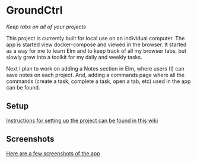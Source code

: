 # GroundCtrl

_Keep tabs on all of your projects_

This project is currently built for local use on an individual computer. The app is started view docker-compose and viewed in the browser. It started as a way for me to learn Elm and to keep track of all my browser tabs, but slowly grew into a toolkit for my daily and weekly tasks. 

Next I plan to work on adding a Notes section in Elm, where users (I) can save notes on each project. And, adding a commands page where all the commands (create a task, complete a task, open a tab, etc) used in the app can be found.

## Setup

[Instructions for setting up the project can be found in this wiki](https://github.com/jetilling/groundCtrl/wiki/Setup-For-Local-Development)

## Screenshots

[Here are a few screenshots of the app](https://github.com/jetilling/groundCtrl/issues/4)
